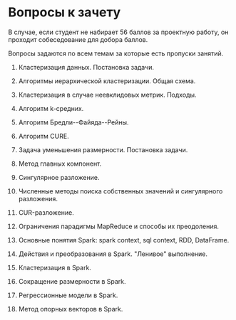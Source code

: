 # Вопросы к зачету

В случае, если студент не набирает 56 баллов за проектную работу, он проходит собеседование для добора баллов.

Вопросы задаются по всем темам за которые есть пропуски занятий.

1. Кластеризация данных. Постановка задачи.

2. Алгоритмы иерархической кластеризации. Общая схема.

3. Кластеризация в случае неевклидовых метрик. Подходы.

4. Алгоритм k-средних.

5. Алгоритм Бредли--Файяда--Рейны.

6. Алгоритм CURE.

7. Задача уменьшения размерности. Постановка задачи.

8. Метод главных компонент.

9. Сингулярное разложение.

10. Численные методы поиска собственных значений и сингулярного разложения.

11. CUR-разложение.

12. Ограничения парадигмы MapReduce и способы их преодоления.

13. Основные понятия Spark: spark context, sql context, RDD, DataFrame.

14. Действия и преобразования в Spark. "Ленивое" выполнение.

15. Кластеризация в Spark.

16. Сокращение размерности в Spark.

17. Регрессионные модели в Spark.

18. Метод опорных векторов в Spark.
